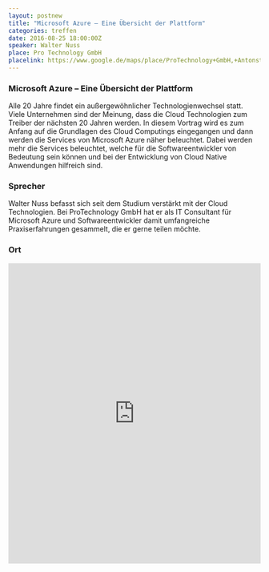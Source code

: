 ```yaml
---
layout: postnew
title: "Microsoft Azure – Eine Übersicht der Plattform"
categories: treffen
date: 2016-08-25 18:00:00Z
speaker: Walter Nuss
place: Pro Technology GmbH
placelink: https://www.google.de/maps/place/ProTechnology+GmbH,+Antonstra%C3%9Fe+3+a,+01097+Dresden,+Deutschland/@51.063974,13.745038,17z/data=!4m2!3m1!1s0x4709cf156d1ba0d7:0xb766407f50cfe2ad
---
```


### Microsoft Azure – Eine Übersicht der Plattform

Alle 20 Jahre findet ein außergewöhnlicher Technologienwechsel statt. Viele Unternehmen sind der Meinung, dass die Cloud Technologien zum Treiber der nächsten 20 Jahren werden. In diesem Vortrag wird es zum Anfang auf die Grundlagen des Cloud Computings eingegangen und dann werden die Services von Microsoft Azure näher beleuchtet. Dabei werden mehr die Services beleuchtet, welche für die Softwareentwickler von Bedeutung sein können und bei der Entwicklung von Cloud Native Anwendungen hilfreich sind.

### Sprecher
Walter Nuss befasst sich seit dem Studium verstärkt mit der Cloud Technologien. Bei ProTechnology GmbH hat er als IT Consultant für Microsoft Azure und Softwareentwickler damit umfangreiche Praxiserfahrungen gesammelt, die er gerne teilen möchte.


### Ort

<iframe src="https://www.google.com/maps/embed?pb=!1m18!1m12!1m3!1d2507.4101820478318!2d13.742849816037998!3d51.06397775084734!2m3!1f0!2f0!3f0!3m2!1i1024!2i768!4f13.1!3m3!1m2!1s0x4709cf156d1ba0d7%3A0xb766407f50cfe2ad!2sProTechnology+GmbH!5e0!3m2!1sde!2sde!4v1470167786714" width="100%" height="600" frameborder="0" style="border:0" allowfullscreen></iframe>
